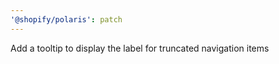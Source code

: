 ```yaml
---
'@shopify/polaris': patch
---
```


Add a tooltip to display the label for truncated navigation items

